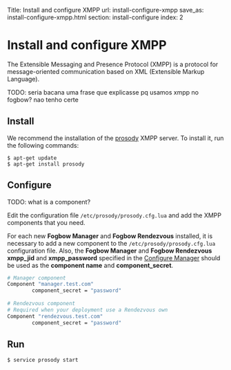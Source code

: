 Title: Install and configure XMPP
url: install-configure-xmpp
save_as: install-configure-xmpp.html
section: install-configure
index: 2

Install and configure XMPP
==========
The Extensible Messaging and Presence Protocol (XMPP) is a protocol for message-oriented communication based on XML (Extensible Markup Language).

TODO: seria bacana uma frase que explicasse pq usamos xmpp no fogbow? nao tenho certe

## Install
We recommend the installation of the [prosody](http://prosody.im/) XMPP server. To install it, run the following commands:
``` shell
$ apt-get update
$ apt-get install prosody
```

## Configure

TODO: what is a component?

Edit the configuration file `/etc/prosody/prosody.cfg.lua` and add the XMPP components that you need.

For each new **Fogbow Manager** and **Fogbow Rendezvous** installed, it is necessary to add a new component to the `/etc/prosody/prosody.cfg.lua` configuration file. Also, the **Fogbow Manager** and **Fogbow Rendezvous** **xmpp_jid** and 
**xmpp_password** specified in the [Configure Manager](http://www.fogbowcloud.org/install-configure-fogbow-manager#configure) should be used as the **component name** and **component_secret**.

```bash
# Manager component
Component "manager.test.com"
        component_secret = "password"
        
# Rendezvous component
# Required when your deployment use a Rendezvous own
Component "rendezvous.test.com"
        component_secret = "password"
```

## Run
``` shell
$ service prosody start
```
